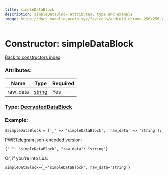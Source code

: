```yaml
---
title: simpleDataBlock
description: simpleDataBlock attributes, type and example
image: https://docs.madelineproto.xyz/favicons/android-chrome-256x256.png
---
```

# Constructor: simpleDataBlock  
[Back to constructors index](index.md)



### Attributes:

| Name     |    Type       | Required |
|----------|---------------|----------|
|raw\_data|[string](../types/string.md) | Yes|



### Type: [DecryptedDataBlock](../types/DecryptedDataBlock.md)


### Example:

```
$simpleDataBlock = ['_' => 'simpleDataBlock', 'raw_data' => 'string'];
```  

[PWRTelegram](https://pwrtelegram.xyz) json-encoded version:

```
{"_": "simpleDataBlock", "raw_data": "string"}
```


Or, if you're into Lua:  


```
simpleDataBlock={_='simpleDataBlock', raw_data='string'}

```


